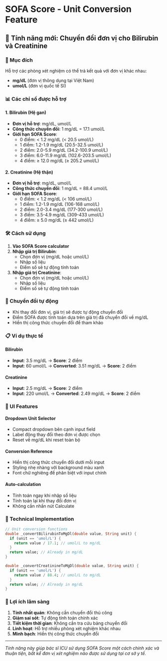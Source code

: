 # SOFA Score - Unit Conversion Feature

## 🧪 Tính năng mới: Chuyển đổi đơn vị cho Bilirubin và Creatinine

### 🎯 Mục đích
Hỗ trợ các phòng xét nghiệm có thể trả kết quả với đơn vị khác nhau:
- **mg/dL** (đơn vị thông dụng tại Việt Nam)
- **umol/L** (đơn vị quốc tế SI)

### 📊 Các chỉ số được hỗ trợ

#### 1. **Bilirubin (Hệ gan)**
- **Đơn vị hỗ trợ**: mg/dL, umol/L
- **Công thức chuyển đổi**: 1 mg/dL = 17.1 umol/L
- **Giới hạn SOFA Score**:
  - 0 điểm: < 1.2 mg/dL (< 20.5 umol/L)
  - 1 điểm: 1.2-1.9 mg/dL (20.5-32.5 umol/L)
  - 2 điểm: 2.0-5.9 mg/dL (34.2-100.9 umol/L)
  - 3 điểm: 6.0-11.9 mg/dL (102.6-203.5 umol/L)
  - 4 điểm: ≥ 12.0 mg/dL (≥ 205.2 umol/L)

#### 2. **Creatinine (Hệ thận)**
- **Đơn vị hỗ trợ**: mg/dL, umol/L
- **Công thức chuyển đổi**: 1 mg/dL = 88.4 umol/L
- **Giới hạn SOFA Score**:
  - 0 điểm: < 1.2 mg/dL (< 106 umol/L)
  - 1 điểm: 1.2-1.9 mg/dL (106-168 umol/L)
  - 2 điểm: 2.0-3.4 mg/dL (177-300 umol/L)
  - 3 điểm: 3.5-4.9 mg/dL (309-433 umol/L)
  - 4 điểm: ≥ 5.0 mg/dL (≥ 442 umol/L)

### 🛠 Cách sử dụng

1. **Vào SOFA Score calculator**
2. **Nhập giá trị Bilirubin**:
   - Chọn đơn vị (mg/dL hoặc umol/L)
   - Nhập số liệu
   - Điểm số sẽ tự động tính toán
3. **Nhập giá trị Creatinine**:
   - Chọn đơn vị (mg/dL hoặc umol/L) 
   - Nhập số liệu
   - Điểm số sẽ tự động tính toán

### 🔄 Chuyển đổi tự động
- Khi thay đổi đơn vị, giá trị sẽ được tự động chuyển đổi
- Điểm SOFA được tính toán dựa trên giá trị đã chuyển đổi về mg/dL
- Hiển thị công thức chuyển đổi để tham khảo

### 📋 Ví dụ thực tế

#### Bilirubin
- **Input**: 3.5 mg/dL → **Score**: 2 điểm
- **Input**: 60 umol/L → **Converted**: 3.51 mg/dL → **Score**: 2 điểm

#### Creatinine  
- **Input**: 2.5 mg/dL → **Score**: 2 điểm
- **Input**: 220 umol/L → **Converted**: 2.49 mg/dL → **Score**: 2 điểm

### 🎨 UI Features

#### Dropdown Unit Selector
- Compact dropdown bên cạnh input field
- Label động thay đổi theo đơn vị được chọn
- Reset về mg/dL khi reset toàn bộ

#### Conversion Reference
- Hiển thị công thức chuyển đổi dưới mỗi input
- Styling nhẹ nhàng với background màu xanh
- Font chữ nghiêng để phân biệt với input chính

#### Auto-calculation
- Tính toán ngay khi nhập số liệu
- Tính toán lại khi thay đổi đơn vị
- Không cần nhấn nút Calculate

### 🔧 Technical Implementation

```dart
// Unit conversion functions
double _convertBilirubinToMgDl(double value, String unit) {
  if (unit == 'umol/L') {
    return value / 17.1; // umol/L to mg/dL
  }
  return value; // Already in mg/dL
}

double _convertCreatinineToMgDl(double value, String unit) {
  if (unit == 'umol/L') {
    return value / 88.4; // umol/L to mg/dL  
  }
  return value; // Already in mg/dL
}
```

### 🏥 Lợi ích lâm sàng

1. **Tính nhất quán**: Không cần chuyển đổi thủ công
2. **Giảm sai sót**: Tự động tính toán chính xác
3. **Tiết kiệm thời gian**: Không cần tra cứu bảng chuyển đổi
4. **Linh hoạt**: Hỗ trợ nhiều phòng xét nghiệm khác nhau
5. **Minh bạch**: Hiển thị công thức chuyển đổi

---

*Tính năng này giúp bác sĩ ICU sử dụng SOFA Score một cách chính xác và thuận tiện, bất kể đơn vị xét nghiệm nào được sử dụng tại cơ sở y tế.*
